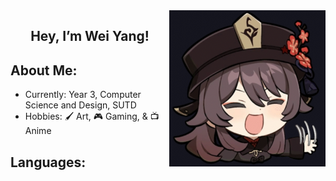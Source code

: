 <img src="https://github.com/weiiyanggg/weiiyanggg/blob/main/hello.gif" width="250" align="right"/>
<h2 align="center">Hey, I’m Wei Yang! </h2>

## About Me:
- Currently: Year 3, Computer Science and Design, SUTD
- Hobbies: 🖌️ Art, 🎮 Gaming, & 📺 Anime

## Languages:


<!---
weiiyanggg/weiiyanggg is a ✨ special ✨ repository because its `README.md` (this file) appears on your GitHub profile.
You can click the Preview link to take a look at your changes.
--->
